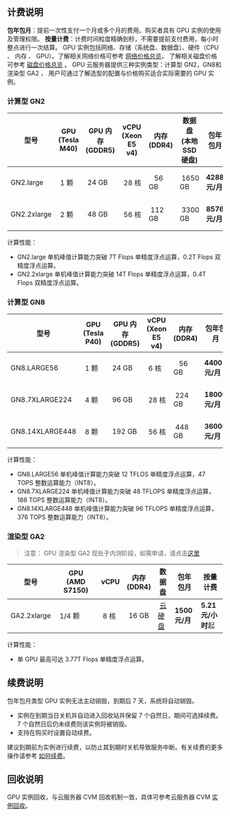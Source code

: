 ## 计费说明

**包年包月**：提前一次性支付一个月或多个月的费用。购买者具有 GPU 实例的使用及管理权限。
**按量计费**：计费时间粒度精确到秒，不需要提前支付费用，每小时整点进行一次结算。
GPU 实例包括网络、存储（系统盘、数据盘）、硬件（CPU 、 内存 、 GPU）。了解相关网络价格可参考 [网络价格总览](/doc/product/213/509)， 了解相关磁盘价格可参考 [磁盘价格总览](/doc/product/213/2255) 。
GPU 云服务器提供三种实例类型：计算型 GN2，GN8和 渲染型 GA2 ， 用户可通过了解选型的配置与价格购买适合实际需要的 GPU 实例。
### 计算型 GN2
<table>
		<thead>
		<tr>
			<th width=10%>型号</th>
			<th width=20%>GPU<br>(Tesla M40)</th>
			<th width=11%>GPU 内存<br>(GDDR5)</th>
			<th width=12%>vCPU<br>(Xeon E5 v4)</th>
			<th>内存<br>(DDR4)</th>
			<th>数据盘<br>(本地 SSD 硬盘)</th>
			<th>包年包月</th>
			<th>按量计费</th>
		</tr>
		</thead>
			<tbody>
					<tr>
					<td>GN2.large</td>
					<td>&nbsp;1 颗</td>
					<td>&nbsp;24 GB</td>
					<td>&nbsp;28 核</td>
					<td>&nbsp;&nbsp;&nbsp;56 GB</td>
					<td>&nbsp;1650 GB</td>
					<td><b>4288 元/月</b></td>
					<td><b>13.86 元/小时</b>起</td>
					</tr>
				<tr>
				<td>GN2.2xlarge</td>
				<td>&nbsp;2 颗</td>
				<td>&nbsp;48 GB</td> 
				<td>&nbsp;56 核</td>
				<td>&nbsp;112 GB</td>
				<td>&nbsp;3300 GB</td>
				<td><b>8576 元/月</b></td>
				<td><b>27.71 元/小时</b>起</td>
				</tr>
			</tbody>
</table>

计算性能：
- GN2.large 单机峰值计算能力突破 7T Flops 单精度浮点运算，0.2T Flops 双精度浮点运算。
- GN2.2xlarge 单机峰值计算能力突破 14T Flops 单精度浮点运算，0.4T Flops 双精度浮点运算。

### 计算型 GN8
<table>
		<thead>
		<tr>
			<th width=10%>型号</th>
			<th width=20%>GPU<br>(Tesla P40)</th>
			<th width=11%>GPU 内存<br>(GDDR5)</th>
			<th width=12%>vCPU<br>(Xeon E5 v4)</th>
			<th>内存<br>(DDR4)</th>
			<th>包年包月</th>
			<th>按量计费</th>
		</tr>
		</thead>
			<tbody>
					<tr>
					<td>GN8.LARGE56</td>
					<td>&nbsp;1 颗</td>
					<td>&nbsp;24 GB</td>
					<td>&nbsp;6 核</td>
					<td>&nbsp;&nbsp;&nbsp;56 GB</td>
					<td><b>4400 元/月</b></td>
					<td><b>15.09 元/小时</b>起</td>
					</tr>
				<tr>
				<td>GN8.7XLARGE224</td>
				<td>&nbsp;4 颗</td>
				<td>&nbsp;96 GB</td> 
				<td>&nbsp;28 核</td>
				<td>&nbsp;224 GB</td>
				<td><b>18000 元/月</b></td>
				<td><b>61.76 元/小时</b>起</td>
				</tr>
				<tr>
				<td>GN8.14XLARGE448</td>
				<td>&nbsp;8 颗</td>
				<td>&nbsp;192 GB</td> 
				<td>&nbsp;56 核</td>
				<td>&nbsp;448 GB</td>
				<td><b>36000 元/月</b></td>
				<td><b>123.52 元/小时</b>起</td>
				</tr>
			</tbody>
</table>

计算性能：
- GN8.LARGE56 单机峰值计算能力突破 12 TFLOS 单精度浮点运算，47 TOPS 整数运算能力（INT8）。
- GN8.7XLARGE224 单机峰值计算能力突破 48 TFLOPS 单精度浮点运算，188 TOPS 整数运算能力（INT8）。
- GN8.14XLARGE448 单机峰值计算能力突破 96 TFLOPS 单精度浮点运算，376 TOPS 整数运算能力（INT8）。

### 渲染型 GA2
> 注意：
>GPU 渲染型 GA2 现处于内测阶段，如需申请，请点击[这里](http://tcecqpoc.fsphere.cn/act/apply/ga2)

<table>
		<thead>
		<tr>
			<th width=10%>型号</th>
			<th width=20%>GPU<br>(AMD S7150)</th>
			<th width=12%>vCPU</th>
			<th>内存<br>(DDR4)</th>
			<th>数据盘</th>
			<th>包年包月</th>
			<th>按量计费</th>
		</tr>
		</thead>
		<tbody>
			<tr>
				<td>GA2.2xlarge</td>
				<td>&nbsp;1/4 颗</td> 
				<td>&nbsp;8 核</td>
				<td>&nbsp;16 GB</td>
				<td>&nbsp;<a href="/doc/product/362/2345">云硬盘</td>
				<td><b>1500 元/月</b></td>
				<td><b>5.21 元/小时</b>起</td>
			</tr>
		</tbody>
</table>

计算性能：
- 单 GPU 最高可达 3.77T Flops 单精度浮点运算。

## 续费说明
 包年包月类型 GPU 实例无法主动销毁，到期后 7 天，系统将自动销毁。
- 实例在到期当日关机并自动进入回收站并保留 7 个自然日，期间可选择续费。7 个自然日后仍未续费则该实例将被销毁。
- 支持在购买时设置自动续费。

建议到期前为实例进行续费，以防止其到期时关机导致服务中断。有关续费的更多操作请参考 [如何续费](http://tcecqpoc.fsphere.cn/document/product/560/8052)。
## 回收说明
 GPU 实例回收，与云服务器 CVM 回收机制一致，具体可参考云服务器 CVM  [实例回收](/doc/product/213/4931#.E5.AE.9E.E4.BE.8B.E5.9B.9E.E6.94.B6)。


